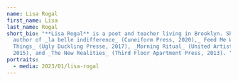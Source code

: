 ```yaml
---
name: Lisa Rogal
first_name: Lisa
last_name: Rogal
short_bio: "**Lisa Rogal** is a poet and teacher living in Brooklyn. She is the
  author of _la belle indifference_ (Cuneiform Press, 2020),_ Feed Me Weird
  Things_ (Ugly Duckling Presse, 2017), _Morning Ritual_ (United Artists Books,
  2015), and _The New Realities_ (Third Floor Apartment Press, 2013). "
portraits:
  - media: 2023/01/lisa-rogal
---
```

